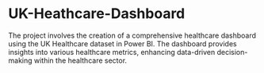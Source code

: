 # UK-Heathcare-Dashboard
The project involves the creation of a comprehensive healthcare dashboard using the UK Healthcare dataset in Power BI. The dashboard provides insights into various healthcare metrics, enhancing data-driven decision-making within the healthcare sector.
